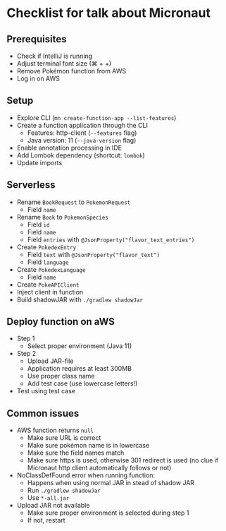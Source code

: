 # Checklist for talk about Micronaut

## Prerequisites

- Check if IntelliJ is running
- Adjust terminal font size (⌘ + +)
- Remove Pokémon function from AWS
- Log in on AWS

## Setup

- Explore CLI (`mn create-function-app --list-features`)
- Create a function application through the CLI
  - Features: http-client (`--features` flag)
  - Java version: 11 (`--java-version` flag)
- Enable annotation processing in IDE
- Add Lombok dependency (shortcut: `lombok`)
- Update imports

## Serverless

- Rename `BookRequest` to `PokemonRequest`
  - Field `name`
- Rename `Book` to `PokemonSpecies`
  - Field `id`
  - Field `name`
  - Field `entries` with `@JsonProperty("flavor_text_entries")`
- Create `PokedexEntry`
  - Field `text` with `@JsonProperty("flavor_text")`
  - Field `language`
- Create `PokedexLanguage`
  - Field `name`
- Create `PokeAPIClient`
- Inject client in function
- Build shadowJAR with `./gradlew shadowJar`

## Deploy function on aWS

- Step 1
  - Select proper environment (Java 11)
- Step 2
  - Upload JAR-file
  - Application requires at least 300MB
  - Use proper class name
  - Add test case (use lowercase letters!)
- Test using test case

## Common issues

- AWS function returns `null`
  - Make sure URL is correct
  - Make sure pokémon name is in lowercase
  - Make sure the field names match
  - Make sure https is used, otherwise 301 redirect is used (no clue if Micronaut http client automatically follows or not)
- NoClassDefFound error when running function:
  - Happens when using normal JAR in stead of shadow JAR
  - Run `./gradlew shadowJar`
  - Use `*-all.jar`
- Upload JAR not available
  - Make sure proper environment is selected during step 1
  - If not, restart